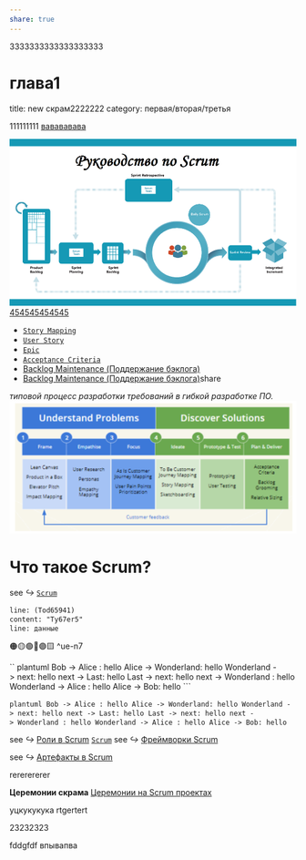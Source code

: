 ```yaml
---
share: true
---
```

3333333333333333333

# глава1
title: new скрам2222222
category: первая/вторая/третья

111111111
[вавававава](obsidian://open?vault=HANZO&file=INBOX%2F454545454545)

![rrrrrr|100](_Files_/Pasted%20image%2020221227085336.png)
[454545454545](./первая/454545454)

- [`Story Mapping`](../`Story%20Mapping`.md)
- [`User Story`](../`User%20Story`.md)
- [`Epic`](../`Epic`)
- [`Acceptance Criteria`](../`Acceptance%20Criteria`.md)
- [Backlog Maintenance (Поддержание бэклога)](../Backlog%20Maintenance%20(Поддержание%20бэклога).md)
- [Backlog Maintenance (Поддержание бэклога)](../Backlog%20Maintenance%20(Поддержание%20бэклога).md)share

*типовой процесс разработки требований в гибкой разработке ПО.*  
![Процесс разработки требований и связанные с ним практики бизнес-анализа в agile](_Files_/Pasted%20image%2020221224063540.png)





# Что такое Scrum?

see _↪_   [`Scrum`](../inbox/scrum/)


```query
line: (Tod65941)
content: "Ty67er5"
line: данные
```




🟠🟡🟢🔵🟣🟨 ^ue-n7

`` plantuml Bob -> Alice : hello Alice -> Wonderland: hello Wonderland -> next: hello next -> Last: hello Last -> next: hello next -> Wonderland : hello Wonderland -> Alice : hello Alice -> Bob: hello ```

~~~ 
plantuml Bob -> Alice : hello Alice -> Wonderland: hello Wonderland -> next: hello next -> Last: hello Last -> next: hello next -> Wonderland : hello Wonderland -> Alice : hello Alice -> Bob: hello
~~~



see _↪_   [Роли в Scrum](/INBOX/`Scrum`.md#^dvmf87)
[`Scrum`](../`Scrum`)
see _↪_   [Фреймворки Scrum](../ЧТО%20ТАКОЕ%20AGILE%20(гайд%20от%20Саши).md/#^ikrqas)

see _↪_ [Артефакты в Scrum](../`Scrum`)


rererererer


**Церемонии скрама** 
[Церемонии на Scrum проектах](Церемонии%20на%20Scrum%20проектах.md)

уцкукукука
rtgertert

23232323

fddgfdf
впывапва


